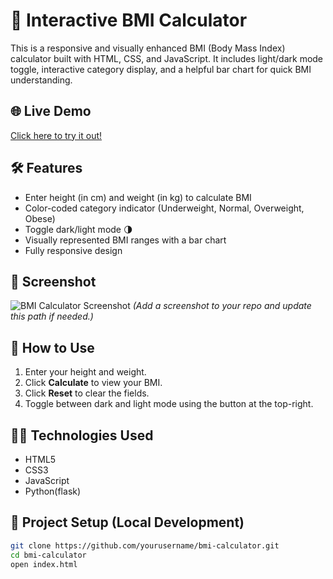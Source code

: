 # 🧮 Interactive BMI Calculator

This is a responsive and visually enhanced BMI (Body Mass Index) calculator built with HTML, CSS, and JavaScript. It includes light/dark mode toggle, interactive category display, and a helpful bar chart for quick BMI understanding.

## 🌐 Live Demo

[Click here to try it out!](https://yourusername.github.io/bmi-calculator/)  

## 🛠 Features

- Enter height (in cm) and weight (in kg) to calculate BMI
- Color-coded category indicator (Underweight, Normal, Overweight, Obese)
- Toggle dark/light mode 🌗
- Visually represented BMI ranges with a bar chart
- Fully responsive design

## 📸 Screenshot

![BMI Calculator Screenshot](https://i.imgur.com/MCxC7wG.png)
*(Add a screenshot to your repo and update this path if needed.)*

## 🚀 How to Use

1. Enter your height and weight.
2. Click **Calculate** to view your BMI.
3. Click **Reset** to clear the fields.
4. Toggle between dark and light mode using the button at the top-right.

## 🧑‍💻 Technologies Used

- HTML5
- CSS3
- JavaScript
- Python(flask)

## 📁 Project Setup (Local Development)

```bash
git clone https://github.com/yourusername/bmi-calculator.git
cd bmi-calculator
open index.html
